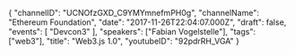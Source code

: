 {
    "channelID": "UCNOfzGXD_C9YMYmnefmPH0g",
    "channelName": "Ethereum Foundation",
    "date": "2017-11-26T22:04:07.000Z",
    "draft": false,
    "events": [
        "Devcon3"
    ],
    "speakers": ["Fabian Vogelstelle"],
    "tags": ["web3"],
    "title": "Web3.js 1.0",
    "youtubeID": "92pdrRH_VGA"
}
